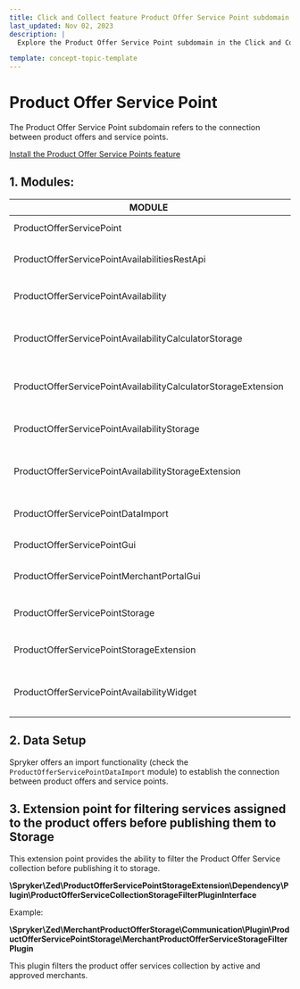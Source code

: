```yaml
---
title: Click and Collect feature Product Offer Service Point subdomain walkthrough
last_updated: Nov 02, 2023
description: |
  Explore the Product Offer Service Point subdomain in the Click and Collect feature. Understand the connection between product offers and service points, and learn how to install and configure the necessary modules for seamless integration. Discover the significance of data setup and explore extension points for filtering services assigned to product offers before publishing them to storage.

template: concept-topic-template
---
```


# Product Offer Service Point

The Product Offer Service Point subdomain refers to the connection between product offers and service points.

[Install the Product Offer Service Points feature](/docs/pbc/all/install-features/{{page.version}}/install-the-product-offer-service-points-feature.html)

## 1. Modules:

| MODULE                                                         | EXPECTED DIRECTORY                                                                   |
|----------------------------------------------------------------|--------------------------------------------------------------------------------------|
| ProductOfferServicePoint                                       | vendor/spryker/product-offer-service-point                                           |
| ProductOfferServicePointAvailabilitiesRestApi                  | vendor/spryker/product-offer-service-point-availabilities-rest-api                   |
| ProductOfferServicePointAvailability                           | vendor/spryker/product-offer-service-point-availability                              |
| ProductOfferServicePointAvailabilityCalculatorStorage          | vendor/spryker/product-offer-service-point-availability-calculator-storage           |
| ProductOfferServicePointAvailabilityCalculatorStorageExtension | vendor/spryker/product-offer-service-point-availability-calculator-storage-extension |
| ProductOfferServicePointAvailabilityStorage                    | vendor/spryker/product-offer-service-point-availability-storage                      |
| ProductOfferServicePointAvailabilityStorageExtension           | vendor/spryker/product-offer-service-point-availability-storage-extension            |
| ProductOfferServicePointDataImport                             | vendor/spryker/product-offer-service-point-data-import                               |
| ProductOfferServicePointGui                                    | vendor/spryker/product-offer-service-point-gui                                       |
| ProductOfferServicePointMerchantPortalGui                      | vendor/spryker/product-offer-service-point-merchant-portal-gui                       |
| ProductOfferServicePointStorage                                | vendor/spryker/product-offer-service-point-storage                                   |
| ProductOfferServicePointStorageExtension                       | vendor/spryker/product-offer-service-point-storage-extension                         |
| ProductOfferServicePointAvailabilityWidget                     | vendor/spryker-shop/product-offer-service-point-availability-widget                  |

## 2. Data Setup

Spryker offers an import functionality (check the `ProductOfferServicePointDataImport` module) to establish the connection between product offers and service points.

## 3. Extension point for filtering services assigned to the product offers before publishing them to Storage

This extension point provides the ability to filter the Product Offer Service collection before publishing it to storage.

**\Spryker\Zed\ProductOfferServicePointStorageExtension\Dependency\Plugin\ProductOfferServiceCollectionStorageFilterPluginInterface**

Example:

**\Spryker\Zed\MerchantProductOfferStorage\Communication\Plugin\ProductOfferServicePointStorage\MerchantProductOfferServiceStorageFilterPlugin**

This plugin filters the product offer services collection by active and approved merchants.
